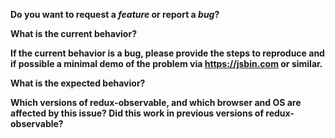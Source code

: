 **Do you want to request a *feature* or report a *bug*?**  
<!---

If this is a *usage question*, please **do not post it here**—post it on [Stack Overflow](http://stackoverflow.com/questions/tagged/redux-observable) first; if you get no response, create a ticket here and link us to your Stack Overflow question. If this is not a “feature” or a “bug”, or the phrase “How do I...?” applies, then it's probably a usage question.

We also have a Gitter channel anyone is welcome to join to discuss anything and find help: https://gitter.im/redux-observable/redux-observable

-->


**What is the current behavior?**



**If the current behavior is a bug, please provide the steps to reproduce and if possible a minimal demo of the problem via https://jsbin.com or similar.**
<!---

Here's an example JSBin you can use as a starting point: https://jsbin.com/qukedes/edit?js,output

-->



**What is the expected behavior?**



**Which versions of redux-observable, and which browser and OS are affected by this issue? Did this work in previous versions of redux-observable?**


